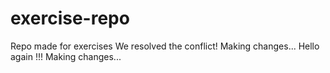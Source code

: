 # exercise-repo
Repo made for exercises
We resolved the conflict!
Making changes...
Hello again !!!
Making changes...



